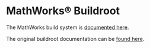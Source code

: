 # MathWorks&reg; Buildroot

The MathWorks build system is [documented here](board/mathworks/doc/readme.md).

The original buildroot documentation can be [found here](README).
